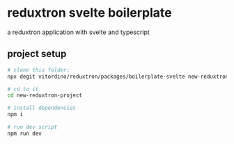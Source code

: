 # reduxtron svelte boilerplate

a reduxtron application with svelte and typescript

## project setup

```bash
# clone this folder:
npx degit vitordino/reduxtron/packages/boilerplate-svelte new-reduxtron-project

# cd to it
cd new-reduxtron-project

# install dependencies
npm i

# run dev script
npm run dev
```

